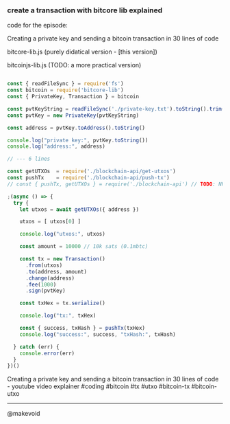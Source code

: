 ### create a transaction with bitcore lib explained

<!--  

# EPISODE 03

(maybe delete 01 and 02 and just publish this)

-->

code for the episode:

Creating a private key and sending a bitcoin transaction in 30 lines of code

bitcore-lib.js (purely didatical version - [this version])

bitcoinjs-lib.js (TODO: a more practical version)

```js

const { readFileSync } = require('fs')
const bitcoin = require('bitcore-lib')
const { PrivateKey, Transaction } = bitcoin

const pvtKeyString = readFileSync('./private-key.txt').toString().trim()
const pvtKey = new PrivateKey(pvtKeyString)

const address = pvtKey.toAddress().toString()

console.log("private key:", pvtKey.toString())
console.log("address:", address)

// --- 6 lines

const getUTXOs  = require('./blockchain-api/get-utxos')
const pushTx    = require('./blockchain-api/push-tx')
// const { pushTx, getUTXOs } = require('./blockchain-api') // TODO: NPM MODULE

;(async () => {
  try {
    let utxos = await getUTXOs({ address })

    utxos = [ utxos[0] ]

    console.log("utxos:", utxos)

    const amount = 10000 // 10k sats (0.1mbtc)

    const tx = new Transaction()
      .from(utxos)
      .to(address, amount)
      .change(address)
      .fee(1000)
      .sign(pvtKey)

    const txHex = tx.serialize()

    console.log("tx:", txHex)

    const { success, txHash } = pushTx(txHex)
    console.log("success:", success, "txHash:", txHash)

  } catch (err) {
    console.error(err)
  }
})()

```

Creating a private key and sending a bitcoin transaction in 30 lines of code - youtube video explainer #coding #bitcoin #tx #utxo #bitcoin-tx #bitcoin-utxo


---

@makevoid
